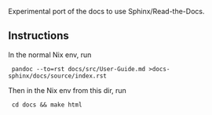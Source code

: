 
Experimental port of the docs to use Sphinx/Read-the-Docs.

## Instructions

In the normal Nix env, run

     pandoc --to=rst docs/src/User-Guide.md >docs-sphinx/docs/source/index.rst

Then in the Nix env from this dir, run

     cd docs && make html
